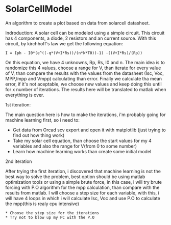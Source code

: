 # SolarCellModel
An algorithm to create a plot based on data from solarcell datasheet.

Indroduction:
A solar cell can be modeled using a simple circuit. This circuit has 4 components, a diode, 2 resistors and an current source. With this circuit, by kirchhoff's law we get the     following equation:

    I = Iph - I0*(e^((-q*(V+I*Rs))/(n*k*T0))-1) -((V+I*Rs)/(Rp))

On this equation, we have 4 unknowns, Rp, Rs, I0 and n. The main idea is to randomize this 4 values, choose a range for V, than iterate for every value of V, than compare the  results with the values from the datasheet (Isc, Voc, MPP,Impp and Vmpp) calculating than error. Finally we calculate tha mean error, if it's not aceptable, we choose new values and keep doing this until for x number of iterations. The results here will be translated to matlab when everything is over.

1st iteration:

The main question here is how to make the iterations, i'm probably going for machine learning first, so i need to:

   * Get data from Orcad scv export and open it with matplotlib (just trying to find out how thing work)
   * Take my solar cell equation, than choose the start values for my 4 variables and also the range for V(from 0 to some number)
   * Learn how machine learning works than create some initial model

2nd iteration

After trying the first iteration, i discovered that machine learning is not the best way to solve the problem, best option should be using matlab optimization tools or using a simple brute force, in this case, i will try brute forcing with P.O algorithm for the mpp calculation, than compare with the results from matlab. I will choose a step size for each variable, with this, i will have 4 loops in which i will calculate Isc, Voc and use P.O to calculate the mpp(this is realy cpu intensive)

    * Choose the step size for the iterations
    * Try not to blow up my PC with the P.O

